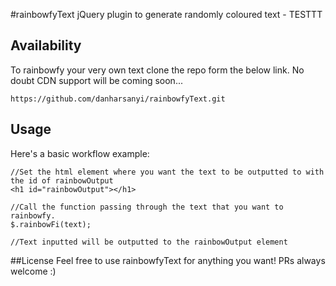 #rainbowfyText
jQuery plugin to generate randomly coloured text - TESTTT

## Availability
To rainbowfy your very own text clone the repo form the below link. No doubt CDN support will be coming soon...
```
https://github.com/danharsanyi/rainbowfyText.git
```

## Usage
Here's a basic workflow example:
```
//Set the html element where you want the text to be outputted to with the id of rainbowOutput
<h1 id="rainbowOutput"></h1>

//Call the function passing through the text that you want to rainbowfy.
$.rainbowFi(text);

//Text inputted will be outputted to the rainbowOutput element

```

##License
Feel free to use rainbowfyText for anything you want! PRs always welcome :)
